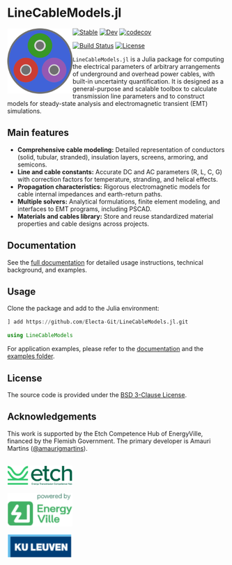 # LineCableModels.jl

<img src="docs/src/assets/logo.svg" align="left" width="150" alt="LineCableModels.jl logo" />

[![Stable](https://img.shields.io/badge/docs-stable-blue.svg)](https://electa-git.github.io/LineCableModels.jl/stable/)
[![Dev](https://img.shields.io/badge/docs-dev-blue.svg)](https://electa-git.github.io/LineCableModels.jl/dev/)
[![codecov](https://codecov.io/gh/Electa-Git/LineCableModels.jl/branch/main/graph/badge.svg?token=2Q0X1G3Z5A)](https://codecov.io/gh/Electa-Git/LineCableModels.jl)

[![Build Status](https://github.com/Electa-Git/LineCableModels.jl/actions/workflows/CI.yml/badge.svg?branch=main)](https://github.com/Electa-Git/LineCableModels.jl/actions/workflows/CI.yml?query=branch%3Amain)
[![License](https://img.shields.io/badge/License-BSD%203--Clause-blue.svg)](https://opensource.org/licenses/BSD-3-Clause)

`LineCableModels.jl` is a Julia package for computing the electrical parameters of arbitrary arrangements of underground and overhead power cables, with built-in uncertainty quantification. It is designed as a general-purpose and scalable toolbox to calculate transmission line parameters and to construct models for steady-state analysis and electromagnetic transient (EMT) simulations.
  
## Main features

- **Comprehensive cable modeling:** Detailed representation of conductors (solid, tubular, stranded), insulation layers, screens, armoring, and semicons.
- **Line and cable constants:** Accurate DC and AC parameters (R, L, C, G) with correction factors for temperature, stranding, and helical effects.
- **Propagation characteristics:** Rigorous electromagnetic models for cable internal impedances and earth-return paths.
- **Multiple solvers:** Analytical formulations, finite element modeling, and interfaces to EMT programs, including PSCAD.
- **Materials and cables library:** Store and reuse standardized material properties and cable designs across projects.

## Documentation

See the [full documentation](https://electa-git.github.io/LineCableModels.jl/stable/) for detailed usage instructions, technical background, and examples.

## Usage

Clone the package and add to the Julia environment:

```julia
] add https://github.com/Electa-Git/LineCableModels.jl.git
```

```julia
using LineCableModels
```

For application examples, please refer to the [documentation](https://electa-git.github.io/LineCableModels.jl/stable/tutorials/) and the [examples folder](examples).

## License

The source code is provided under the [BSD 3-Clause License](LICENSE).

## Acknowledgements

This work is supported by the Etch Competence Hub of EnergyVille, financed by the Flemish Government. The primary developer is Amauri Martins ([@amaurigmartins](https://github.com/amaurigmartins)).

<p align = "left">
  <p><br><img src="assets/img/etch_logo.png" width="150" alt="Etch logo"></p>
  <p><img src="assets/img/energyville_logo.png" width="150" alt="EV logo"></p>
  <p><img src="assets/img/kul_logo.png" width="150" alt="KUL logo"></p>
</p>
